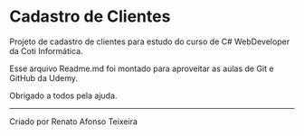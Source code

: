 # Cadastro de Clientes

Projeto de cadastro de clientes para estudo do curso de C# WebDeveloper da Coti Informática.

Esse arquivo Readme.md foi montado para aproveitar as aulas de Git e GitHub da Udemy.

Obrigado a todos pela ajuda.


-------------------------------------------------
Criado por Renato Afonso Teixeira
